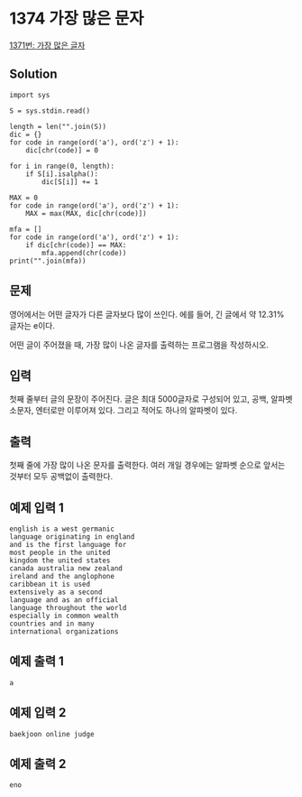 # 1374 가장 많은 문자

[1371번: 가장 많은 글자](https://www.acmicpc.net/problem/1371)

## Solution

    import sys
    
    S = sys.stdin.read()
    
    length = len("".join(S))
    dic = {}
    for code in range(ord('a'), ord('z') + 1):
        dic[chr(code)] = 0
    
    for i in range(0, length):
        if S[i].isalpha():
            dic[S[i]] += 1
    
    MAX = 0
    for code in range(ord('a'), ord('z') + 1):
        MAX = max(MAX, dic[chr(code)])
        
    mfa = []
    for code in range(ord('a'), ord('z') + 1):
        if dic[chr(code)] == MAX:
            mfa.append(chr(code))
    print("".join(mfa))



## 문제

영어에서는 어떤 글자가 다른 글자보다 많이 쓰인다. 에를 들어, 긴 글에서 약 12.31% 글자는 e이다.

어떤 글이 주어졌을 때, 가장 많이 나온 글자를 출력하는 프로그램을 작성하시오.

## 입력

첫째 줄부터 글의 문장이 주어진다. 글은 최대 5000글자로 구성되어 있고, 공백, 알파벳 소문자, 엔터로만 이루어져 있다. 그리고 적어도 하나의 알파벳이 있다.

## 출력

첫째 줄에 가장 많이 나온 문자를 출력한다. 여러 개일 경우에는 알파벳 순으로 앞서는 것부터 모두 공백없이 출력한다.

## 예제 입력 1

    english is a west germanic
    language originating in england
    and is the first language for
    most people in the united
    kingdom the united states
    canada australia new zealand
    ireland and the anglophone
    caribbean it is used
    extensively as a second
    language and as an official
    language throughout the world
    especially in common wealth
    countries and in many
    international organizations

## 예제 출력 1

    a

## 예제 입력 2

    baekjoon online judge

## 예제 출력 2

    eno